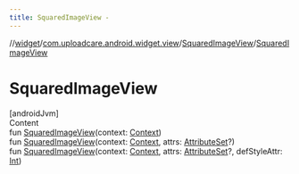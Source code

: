 ```yaml
---
title: SquaredImageView -
---
```

//[widget](../../index.md)/[com.uploadcare.android.widget.view](../index.md)/[SquaredImageView](index.md)/[SquaredImageView](-squared-image-view.md)



# SquaredImageView  
[androidJvm]  
Content  
fun [SquaredImageView](-squared-image-view.md)(context: [Context](https://developer.android.com/reference/kotlin/android/content/Context.html))  
fun [SquaredImageView](-squared-image-view.md)(context: [Context](https://developer.android.com/reference/kotlin/android/content/Context.html), attrs: [AttributeSet](https://developer.android.com/reference/kotlin/android/util/AttributeSet.html)?)  
fun [SquaredImageView](-squared-image-view.md)(context: [Context](https://developer.android.com/reference/kotlin/android/content/Context.html), attrs: [AttributeSet](https://developer.android.com/reference/kotlin/android/util/AttributeSet.html)?, defStyleAttr: [Int](https://kotlinlang.org/api/latest/jvm/stdlib/kotlin/-int/index.html))  



